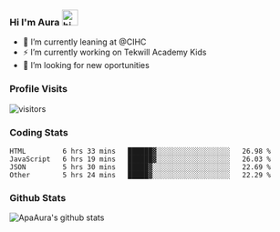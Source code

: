 ### Hi I'm Aura <img src="https://user-images.githubusercontent.com/1303154/88677602-1635ba80-d120-11ea-84d8-d263ba5fc3c0.gif" width="28px" alt="hi">

- 🔭 I’m currently leaning at @CIHC
- ⚡ I’m currently working on Tekwill Academy Kids
- 🤔 I’m looking for new oportunities


### Profile Visits 

![visitors](https://visitor-badge.glitch.me/badge?page_id=ApaAura.ApaAura)


### Coding Stats

<!--START_SECTION:waka-->

```text
HTML         6 hrs 33 mins   ██████▓░░░░░░░░░░░░░░░░░░   26.98 %
JavaScript   6 hrs 19 mins   ██████▓░░░░░░░░░░░░░░░░░░   26.03 %
JSON         5 hrs 30 mins   █████▓░░░░░░░░░░░░░░░░░░░   22.69 %
Other        5 hrs 24 mins   █████▓░░░░░░░░░░░░░░░░░░░   22.29 %
```

<!--END_SECTION:waka-->

### Github Stats

![ApaAura's github stats](https://github-readme-stats.vercel.app/api?username=ApaAura&count_private=true&theme=tokyonight&hide=contribs,prs)
